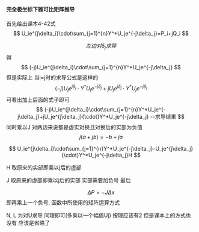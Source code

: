 ####  完全极坐标下雅可比矩阵推导

首先给出课本4-42式
$$
U_ie^{j\delta_i}\cdot\sum_{j=1}^{n}Y^*U_je^{-j\delta_j}=P_i+jQ_i
$$

$$
左边对\delta_j求导
$$
 得
$$
(-j)U_ie^{j\delta_i}\cdot\sum_{j=1}^{n}Y^*U_je^{-j\delta_j}
$$
但是实际上 当i=j时的求导公式是这样的
$$
(-j)U_je^{j\delta_j}\cdot Y^*U_je^{-j\delta_j}+jU_je^{j\delta_j}{\cdot}Y^*U_je^{-j\delta_j}
$$
可看出加上后面的式子即可
$$
(-j)U_ie^{j\delta_i}\cdot\sum_{j=1}^{n}Y^*U_je^{-j\delta_j}+jU_je^{j\delta_j}{\cdot}Y^*U_je^{-j\delta_j}  --求导结果
$$
同时乘以J  对两边来说都是虚实对换且对换后的实部为负值
$$
j(a+jb)=-b+ja
$$

$$
U_ie^{j\delta_i}\cdot\sum_{j=1}^{n}Y^*U_je^{-j\delta_j}-U_je^{j\delta_j}{\cdot}Y^*U_je^{-j\delta_j}H 
$$


H 取原来的实部即乘以j后的虚部 

J  取原来的虚部即乘以j后的实部 实部需要加负号 最后

$$
\Delta P=-J\Delta x
$$
 即再乘上一个负号, 函数中所使用的矩阵运算方式

N, L 为对U求导 同理即可(多乘以一个幅值Uj) 按理应该有2 但是课本上的方式也没有  应该是省略了

